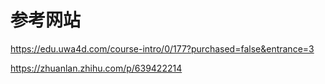 # 参考网站

<https://edu.uwa4d.com/course-intro/0/177?purchased=false&entrance=3>

https://zhuanlan.zhihu.com/p/639422214
